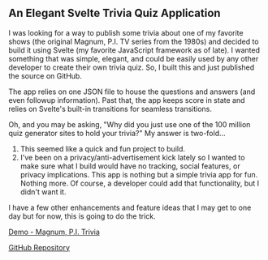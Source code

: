 ## An Elegant Svelte Trivia Quiz Application

I was looking for a way to publish some trivia about one of my favorite shows (the original Magnum, P.I. TV series from the 1980s) and decided to build it using Svelte (my favorite JavaScript framework as of late). I wanted something that was simple, elegant, and could be easily used by any other developer to create their own trivia quiz. So, I built this and just published the source on GitHub.

The app relies on one JSON file to house the questions and answers (and even followup information). Past that, the app keeps score in state and relies on Svelte's built-in transitions for seamless transitions.

Oh, and you may be asking, "Why did you just use one of the 100 million quiz generator sites to hold your trivia?" My answer is two-fold...

1. This seemed like a quick and fun project to build.
2. I've been on a privacy/anti-advertisement kick lately so I wanted to make sure what I build would have no tracking, social features, or privacy implications. This app is nothing but a simple trivia app for fun. Nothing more. Of course, a developer could add that functionality, but I didn't want it.

I have a few other enhancements and feature ideas that I may get to one day but for now, this is going to do the trick.

 [Demo - Magnum, P.I. Trivia](https://trivia.lutterloh.dev/)

 [GitHub Repository](https://github.com/jasonlutterloh/trivia-app)

